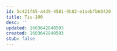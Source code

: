 ```yaml
---
id: 5c421f85-a4d9-4581-9b82-e1aebfb60420
title: Tis-100
desc: ''
updated: 1603642840593
created: 1603642840593
stub: false
---
```


